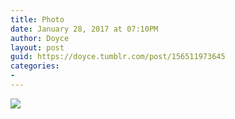 ```yaml
---
title: Photo
date: January 28, 2017 at 07:10PM
author: Doyce
layout: post
guid: https://doyce.tumblr.com/post/156511973645
categories:
- 
--- 
```


<img src="https://68.media.tumblr.com/cdf0273b67762a604a9f4c81056f3c50/tumblr_okiqzhq5gk1qjb4auo1_500.jpg"/> 
 
 

